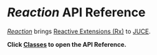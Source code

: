 # ​<i>Reaction</i> API Reference

[*Reaction*](https://github.com/martinfinke/reaction) brings [Reactive Extensions (Rx)](http://reactivex.io/intro.html) to [JUCE](https://www.juce.com).

**Click [Classes](hierarchy.html) to open the API Reference.**